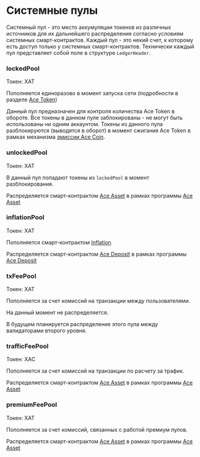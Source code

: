 # Системные пулы

Системный пул - это место аккумуляции токенов из различных источников для их дальнейшего распределения согласно условиям системных смарт-контрактов. Каждый пул - это некий счет, к которому есть доступ только у системных смарт-контрактов. Технически каждый пул представляет собой поле в структуре `LedgerHeader`.


### lockedPool

Токен: XAT

Пополняется единоразово в момент запуска сети (подробности в разделе [Ace Token][1])

Данный пул предназначен для контроля количества Ace Token в обороте. Все токены в данном пуле заблокированы - не могут быть использованы ни одним аккаунтом. Токены из данного пула разблокируются (выводятся в оборот) в момент сжигания Ace Token в рамках механизма [эмиссии Ace Coin][2].


### unlockedPool

Токен: XAT

В данный пул попадают токены из `lockedPool` в момент разблокирования.

Распределяется смарт-контрактом [Ace Asset][3] в рамках программы [Ace Asset][4]


### inflationPool

Токен: XAT

Пополняется смарт-контрактом [Inflation][5]

Распределяется смарт-контрактом [Ace Deposit][6] в рамках программы [Ace Deposit][7]


### txFeePool

Токен: XAT

Пополняется за счет комиссий на транзакции между пользователями.

На данный момент не распределяется.

В будущем планируется распределение этого пула между валидаторами второго уровня.


### trafficFeePool

Токен: XAC

Пополняется за счет комиссий на транзакции по расчету за трафик.

Распределяется смарт-контрактом [Ace Asset][3] в рамках программы [Ace Asset][4]


### premiumFeePool

Токен: XAT

Пополняется за счет комиссий, связанных с работой премиум пулов.

Распределяется смарт-контрактом [Ace Asset][3] в рамках программы [Ace Asset][4]


[1]: ../system-tokens/ace-token.md
[2]: ../system-tokens/xac-emission.md
[3]: ../list-of-operations/ace-asset.md
[4]: ../services/ace-asset.md
[5]: ../list-of-operations/inflation.md
[6]: ../list-of-operations/ace-deposit.md
[7]: ../services/ace-deposit.md
